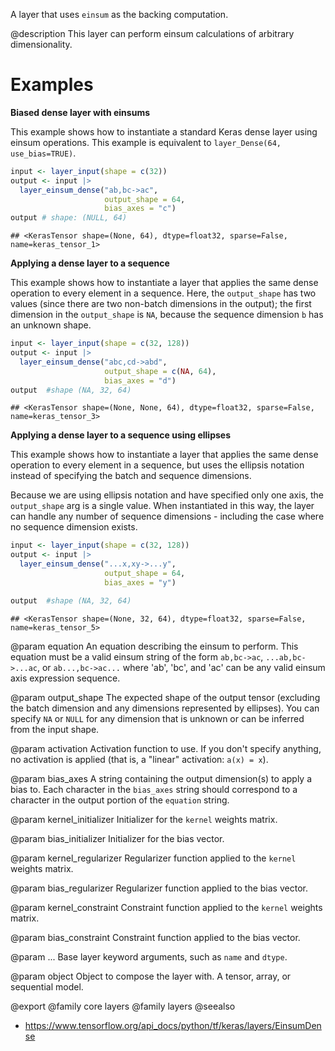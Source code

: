 A layer that uses `einsum` as the backing computation.

@description
This layer can perform einsum calculations of arbitrary dimensionality.

# Examples
**Biased dense layer with einsums**

This example shows how to instantiate a standard Keras dense layer using
einsum operations. This example is equivalent to
`layer_Dense(64, use_bias=TRUE)`.


```r
input <- layer_input(shape = c(32))
output <- input |>
  layer_einsum_dense("ab,bc->ac",
                     output_shape = 64,
                     bias_axes = "c")
output # shape: (NULL, 64)
```

```
## <KerasTensor shape=(None, 64), dtype=float32, sparse=False, name=keras_tensor_1>
```

**Applying a dense layer to a sequence**

This example shows how to instantiate a layer that applies the same dense
operation to every element in a sequence. Here, the `output_shape` has two
values (since there are two non-batch dimensions in the output); the first
dimension in the `output_shape` is `NA`, because the sequence dimension
`b` has an unknown shape.


```r
input <- layer_input(shape = c(32, 128))
output <- input |>
  layer_einsum_dense("abc,cd->abd",
                     output_shape = c(NA, 64),
                     bias_axes = "d")
output  #shape (NA, 32, 64)
```

```
## <KerasTensor shape=(None, None, 64), dtype=float32, sparse=False, name=keras_tensor_3>
```

**Applying a dense layer to a sequence using ellipses**

This example shows how to instantiate a layer that applies the same dense
operation to every element in a sequence, but uses the ellipsis notation
instead of specifying the batch and sequence dimensions.

Because we are using ellipsis notation and have specified only one axis, the
`output_shape` arg is a single value. When instantiated in this way, the
layer can handle any number of sequence dimensions - including the case
where no sequence dimension exists.


```r
input <- layer_input(shape = c(32, 128))
output <- input |>
  layer_einsum_dense("...x,xy->...y",
                     output_shape = 64,
                     bias_axes = "y")

output  #shape (NA, 32, 64)
```

```
## <KerasTensor shape=(None, 32, 64), dtype=float32, sparse=False, name=keras_tensor_5>
```

@param equation
An equation describing the einsum to perform.
This equation must be a valid einsum string of the form
`ab,bc->ac`, `...ab,bc->...ac`, or
`ab...,bc->ac...` where 'ab', 'bc', and 'ac' can be any valid einsum
axis expression sequence.

@param output_shape
The expected shape of the output tensor
(excluding the batch dimension and any dimensions
represented by ellipses). You can specify `NA` or `NULL` for any dimension
that is unknown or can be inferred from the input shape.

@param activation
Activation function to use. If you don't specify anything,
no activation is applied
(that is, a "linear" activation: `a(x) = x`).

@param bias_axes
A string containing the output dimension(s)
to apply a bias to. Each character in the `bias_axes` string
should correspond to a character in the output portion
of the `equation` string.

@param kernel_initializer
Initializer for the `kernel` weights matrix.

@param bias_initializer
Initializer for the bias vector.

@param kernel_regularizer
Regularizer function applied to the `kernel` weights
matrix.

@param bias_regularizer
Regularizer function applied to the bias vector.

@param kernel_constraint
Constraint function applied to the `kernel` weights
matrix.

@param bias_constraint
Constraint function applied to the bias vector.

@param ...
Base layer keyword arguments, such as `name` and `dtype`.

@param object
Object to compose the layer with. A tensor, array, or sequential model.

@export
@family core layers
@family layers
@seealso
+ <https://www.tensorflow.org/api_docs/python/tf/keras/layers/EinsumDense>

